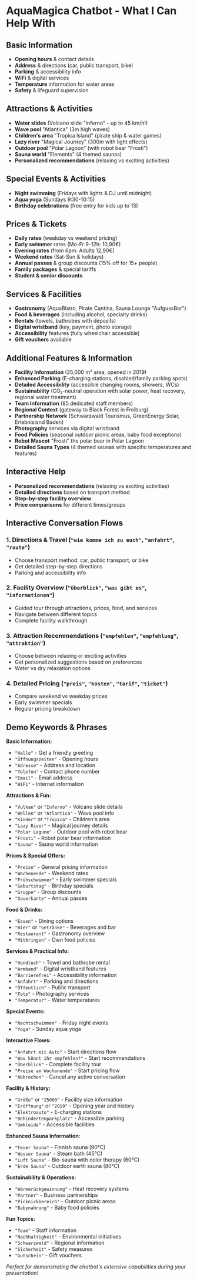 # AquaMagica Chatbot - What I Can Help With

## Basic Information

- **Opening hours** & contact details
- **Address** & directions (car, public transport, bike)
- **Parking** & accessibility info
- **WiFi** & digital services
- **Temperature** information for water areas
- **Safety** & lifeguard supervision

## Attractions & Activities

- **Water slides** (Volcano slide "Inferno" - up to 45 km/h!)
- **Wave pool** "Atlantica" (3m high waves)
- **Children's area** "Tropica Island" (pirate ship & water games)
- **Lazy river** "Magical Journey" (300m with light effects)
- **Outdoor pool** "Polar Lagoon" (with robot bear "Frosti")
- **Sauna world** "Elements" (4 themed saunas)
- **Personalized recommendations** (relaxing vs exciting activities)

## Special Events & Activities

- **Night swimming** (Fridays with lights & DJ until midnight)
- **Aqua yoga** (Sundays 9:30-10:15)
- **Birthday celebrations** (free entry for kids up to 13)

## Prices & Tickets

- **Daily rates** (weekday vs weekend pricing)
- **Early swimmer** rates (Mo-Fr 9-12h: 10,90€)
- **Evening rates** (from 6pm: Adults 12,90€)
- **Weekend rates** (Sat-Sun & holidays)
- **Annual passes** & group discounts (15% off for 15+ people)
- **Family packages** & special tariffs
- **Student & senior discounts**

## Services & Facilities

- **Gastronomy** (AquaBistro, Pirate Cantina, Sauna Lounge "AufgussBar")
- **Food & beverages** (including alcohol, specialty drinks)
- **Rentals** (towels, bathrobes with deposits)
- **Digital wristband** (key, payment, photo storage)
- **Accessibility** features (fully wheelchair accessible)
- **Gift vouchers** available

## Additional Features & Information

- **Facility Information** (25,000 m² area, opened in 2019)
- **Enhanced Parking** (E-charging stations, disabled/family parking spots)
- **Detailed Accessibility** (accessible changing rooms, showers, WCs)
- **Sustainability** (CO₂-neutral operation with solar power, heat recovery, regional water treatment)
- **Team Information** (85 dedicated staff members)
- **Regional Context** (gateway to Black Forest in Freiburg)
- **Partnership Network** (Schwarzwald Tourismus, GreenEnergy Solar, Erlebnisland Baden)
- **Photography** services via digital wristband
- **Food Policies** (seasonal outdoor picnic areas, baby food exceptions)
- **Robot Mascot** "Frosti" the polar bear in Polar Lagoon
- **Detailed Sauna Types** (4 themed saunas with specific temperatures and features)

## Interactive Help

- **Personalized recommendations** (relaxing vs exciting activities)
- **Detailed directions** based on transport method
- **Step-by-step facility overview**
- **Price comparisons** for different times/groups

## Interactive Conversation Flows

### 1. **Directions & Travel** (`"wie komme ich zu euch"`, `"anfahrt"`, `"route"`)

- Choose transport method: car, public transport, or bike
- Get detailed step-by-step directions
- Parking and accessibility info

### 2. **Facility Overview** (`"überblick"`, `"was gibt es"`, `"informationen"`)

- Guided tour through attractions, prices, food, and services
- Navigate between different topics
- Complete facility walkthrough

### 3. **Attraction Recommendations** (`"empfehlen"`, `"empfehlung"`, `"attraktion"`)

- Choose between relaxing or exciting activities
- Get personalized suggestions based on preferences
- Water vs dry relaxation options

### 4. **Detailed Pricing** (`"preis"`, `"kosten"`, `"tarif"`, `"ticket"`)

- Compare weekend vs weekday prices
- Early swimmer specials
- Regular pricing breakdown

## Demo Keywords & Phrases

**Basic Information:**

- `"Hallo"` - Get a friendly greeting
- `"Öffnungszeiten"` - Opening hours
- `"Adresse"` - Address and location
- `"Telefon"` - Contact phone number
- `"Email"` - Email address
- `"WiFi"` - Internet information

**Attractions & Fun:**

- `"Vulkan"` or `"Inferno"` - Volcano slide details
- `"Wellen"` or `"Atlantica"` - Wave pool info
- `"Kinder"` or `"Tropica"` - Children's area
- `"Lazy River"` - Magical journey details
- `"Polar Lagune"` - Outdoor pool with robot bear
- `"Frosti"` - Robot polar bear information
- `"Sauna"` - Sauna world information

**Prices & Special Offers:**

- `"Preise"` - General pricing information
- `"Wochenende"` - Weekend rates
- `"Frühschwimmer"` - Early swimmer specials
- `"Geburtstag"` - Birthday specials
- `"Gruppe"` - Group discounts
- `"Dauerkarte"` - Annual passes

**Food & Drinks:**

- `"Essen"` - Dining options
- `"Bier"` or `"Getränke"` - Beverages and bar
- `"Restaurant"` - Gastronomy overview
- `"Mitbringen"` - Own food policies

**Services & Practical Info:**

- `"Handtuch"` - Towel and bathrobe rental
- `"Armband"` - Digital wristband features
- `"Barrierefrei"` - Accessibility information
- `"Anfahrt"` - Parking and directions
- `"Öffentlich"` - Public transport
- `"Foto"` - Photography services
- `"Temperatur"` - Water temperatures

**Special Events:**

- `"Nachtschwimmen"` - Friday night events
- `"Yoga"` - Sunday aqua yoga

**Interactive Flows:**

- `"Anfahrt mit Auto"` - Start directions flow
- `"Was könnt ihr empfehlen?"` - Start recommendations
- `"Überblick"` - Complete facility tour
- `"Preise am Wochenende"` - Start pricing flow
- `"Abbrechen"` - Cancel any active conversation

**Facility & History:**

- `"Größe"` or `"25000"` - Facility size information
- `"Eröffnung"` or `"2019"` - Opening year and history
- `"Elektroauto"` - E-charging stations
- `"Behindertenparkplatz"` - Accessible parking
- `"Umkleide"` - Accessible facilities

**Enhanced Sauna Information:**

- `"Feuer Sauna"` - Finnish sauna (90°C)
- `"Wasser Sauna"` - Steam bath (45°C)
- `"Luft Sauna"` - Bio-sauna with color therapy (60°C)
- `"Erde Sauna"` - Outdoor earth sauna (80°C)

**Sustainability & Operations:**

- `"Wärmerückgewinnung"` - Heat recovery systems
- `"Partner"` - Business partnerships
- `"Picknickbereich"` - Outdoor picnic areas
- `"Babynahrung"` - Baby food policies

**Fun Topics:**

- `"Team"` - Staff information
- `"Nachhaltigkeit"` - Environmental initiatives
- `"Schwarzwald"` - Regional information
- `"Sicherheit"` - Safety measures
- `"Gutschein"` - Gift vouchers

*Perfect for demonstrating the chatbot's extensive capabilities during your presentation!*
